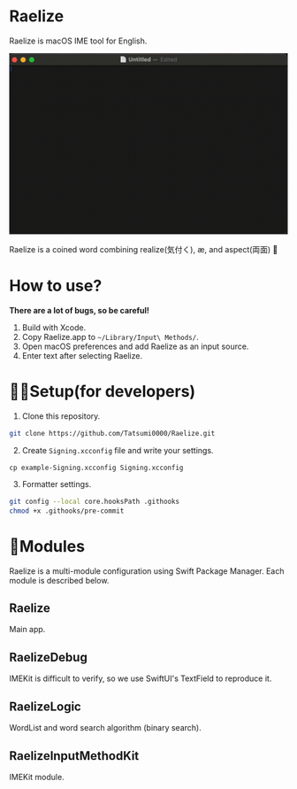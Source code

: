# Raelize

Raelize is macOS IME tool for English.

<p align="center">
<img src="./img/img0.gif" width="650" alt="">
</p>

Raelize is a coined word combining realize(気付く), æ, and aspect(両面) 🫰

# How to use?

**There are a lot of bugs, so be careful!**

1. Build with Xcode.
2. Copy Raelize.app to `~/Library/Input\ Methods/`.
3. Open macOS preferences and add Raelize as an input source.
4. Enter text after selecting Raelize.

# 🧑‍💻Setup(for developers)

1. Clone this repository.

```sh
git clone https://github.com/Tatsumi0000/Raelize.git
```

2. Create `Signing.xcconfig` file and write your settings.

```xconfig
cp example-Signing.xcconfig Signing.xcconfig
```

3. Formatter settings.

```sh
git config --local core.hooksPath .githooks
chmod +x .githooks/pre-commit
```

# 📗Modules

Raelize is a multi-module configuration using Swift Package Manager. Each module is described below.

## Raelize

Main app.

## RaelizeDebug

IMEKit is difficult to verify, so we use SwiftUI's TextField to reproduce it.

## RaelizeLogic

WordList and word search algorithm (binary search).

## RaelizeInputMethodKit

IMEKit module.
